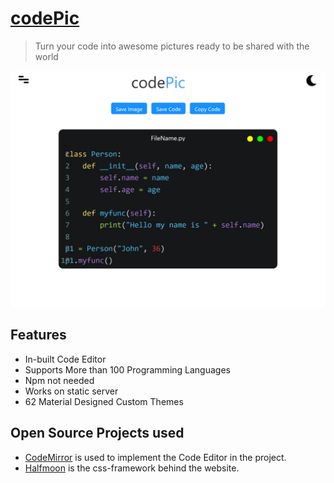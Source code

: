 # [codePic](https://ShreyasDalwalegithub.io/codePic)
>Turn your code into awesome pictures ready to be shared with the world

![image](zDisplay/codePic.png)

## Features
- In-built Code Editor
- Supports More than 100 Programming Languages
- Npm not needed
- Works on static server
- 62 Material Designed Custom Themes

## Open Source Projects used
- [CodeMirror](https://github.com/codemirror/CodeMirror) is used to implement the Code Editor in the project.
- [Halfmoon](https://github.com/halfmoonui/halfmoon) is the css-framework behind the website.


